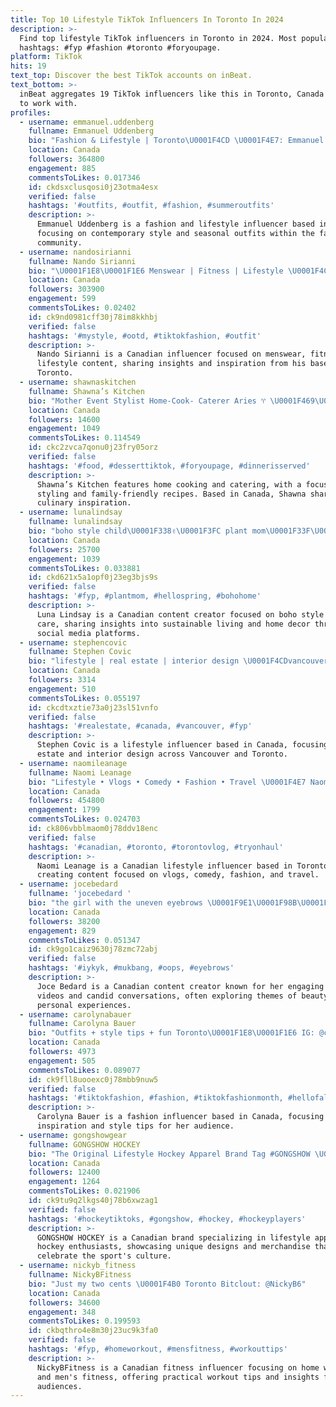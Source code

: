 ```yaml
---
title: Top 10 Lifestyle TikTok Influencers In Toronto In 2024
description: >-
  Find top lifestyle TikTok influencers in Toronto in 2024. Most popular
  hashtags: #fyp #fashion #toronto #foryoupage.
platform: TikTok
hits: 19
text_top: Discover the best TikTok accounts on inBeat.
text_bottom: >-
  inBeat aggregates 19 TikTok influencers like this in Toronto, Canada for you
  to work with.
profiles:
  - username: emmanuel.uddenberg
    fullname: Emmanuel Uddenberg
    bio: "Fashion & Lifestyle | Toronto\U0001F4CD \U0001F4E7: Emmanuel.uddenberg@gmail.com Follow my IG ⚡️"
    location: Canada
    followers: 364800
    engagement: 885
    commentsToLikes: 0.017346
    id: ckdsxclusqosi0j23otma4esx
    verified: false
    hashtags: '#outfits, #outfit, #fashion, #summeroutfits'
    description: >-
      Emmanuel Uddenberg is a fashion and lifestyle influencer based in Toronto,
      focusing on contemporary style and seasonal outfits within the fashion
      community.
  - username: nandosirianni
    fullname: Nando Sirianni
    bio: "\U0001F1E8\U0001F1E6 Menswear | Fitness | Lifestyle \U0001F4CDToronto | Instagram (89K+) \U0001F3A5 YOUTUBE ⬇️"
    location: Canada
    followers: 303900
    engagement: 599
    commentsToLikes: 0.02402
    id: ck9nd0981cff30j78im8kkhbj
    verified: false
    hashtags: '#mystyle, #ootd, #tiktokfashion, #outfit'
    description: >-
      Nando Sirianni is a Canadian influencer focused on menswear, fitness, and
      lifestyle content, sharing insights and inspiration from his base in
      Toronto.
  - username: shawnaskitchen
    fullname: Shawna’s Kitchen
    bio: "Mother Event Stylist Home-Cook- Caterer Aries ♈️ \U0001F469\U0001F3FE‍\U0001F393\U0001F483\U0001F3FD\U0001F469\U0001F3FE‍\U0001F373\U0001F1E8\U0001F1E6\U0001F1EF\U0001F1F2"
    location: Canada
    followers: 14600
    engagement: 1049
    commentsToLikes: 0.114549
    id: ckc2zvca7qonu0j23fry05orz
    verified: false
    hashtags: '#food, #desserttiktok, #foryoupage, #dinnerisserved'
    description: >-
      Shawna’s Kitchen features home cooking and catering, with a focus on event
      styling and family-friendly recipes. Based in Canada, Shawna shares
      culinary inspiration.
  - username: lunalindsay
    fullname: lunalindsay
    bio: "boho style child\U0001F338✌\U0001F3FC plant mom\U0001F33F\U0001F335 follow me on ig: @luna.lindsay\U0001F31B"
    location: Canada
    followers: 25700
    engagement: 1039
    commentsToLikes: 0.033881
    id: ckd621x5a1opf0j23eg3bjs9s
    verified: false
    hashtags: '#fyp, #plantmom, #hellospring, #bohohome'
    description: >-
      Luna Lindsay is a Canadian content creator focused on boho style and plant
      care, sharing insights into sustainable living and home decor through her
      social media platforms.
  - username: stephencovic
    fullname: Stephen Covic
    bio: "lifestyle | real estate | interior design \U0001F4CDvancouver + toronto"
    location: Canada
    followers: 3314
    engagement: 510
    commentsToLikes: 0.055197
    id: ckcdtxztie73a0j23sl51vnfo
    verified: false
    hashtags: '#realestate, #canada, #vancouver, #fyp'
    description: >-
      Stephen Covic is a lifestyle influencer based in Canada, focusing on real
      estate and interior design across Vancouver and Toronto.
  - username: naomileanage
    fullname: Naomi Leanage
    bio: "Lifestyle • Vlogs • Comedy • Fashion • Travel \U0001F4E7 Naomi.leanage@gmail.com"
    location: Canada
    followers: 454800
    engagement: 1799
    commentsToLikes: 0.024703
    id: ck806vbblmaom0j78ddv18enc
    verified: false
    hashtags: '#canadian, #toronto, #torontovlog, #tryonhaul'
    description: >-
      Naomi Leanage is a Canadian lifestyle influencer based in Toronto,
      creating content focused on vlogs, comedy, fashion, and travel.
  - username: jocebedard
    fullname: 'jocebedard '
    bio: "the girl with the uneven eyebrows \U0001F9E1\U0001F98B\U0001F974✌\U0001F3FB\U0001F338 Toronto"
    location: Canada
    followers: 38200
    engagement: 829
    commentsToLikes: 0.051347
    id: ck9go1caiz9630j78zmc72abj
    verified: false
    hashtags: '#iykyk, #mukbang, #oops, #eyebrows'
    description: >-
      Joce Bedard is a Canadian content creator known for her engaging mukbang
      videos and candid conversations, often exploring themes of beauty and
      personal experiences.
  - username: carolynabauer
    fullname: Carolyna Bauer
    bio: "Outfits + style tips + fun Toronto\U0001F1E8\U0001F1E6 IG: @carolynabauer Outfit details \U0001F447\U0001F3FC"
    location: Canada
    followers: 4973
    engagement: 505
    commentsToLikes: 0.089077
    id: ck9fll8uooexc0j78mbb9nuw5
    verified: false
    hashtags: '#tiktokfashion, #fashion, #tiktokfashionmonth, #hellofall'
    description: >-
      Carolyna Bauer is a fashion influencer based in Canada, focusing on outfit
      inspiration and style tips for her audience.
  - username: gongshowgear
    fullname: GONGSHOW HOCKEY
    bio: "The Original Lifestyle Hockey Apparel Brand Tag #GONGSHOW \U0001F6D2 GONGSHOW.COM\U0001F447"
    location: Canada
    followers: 12400
    engagement: 1264
    commentsToLikes: 0.021906
    id: ck9tu9q2lkgs40j78b6xwzag1
    verified: false
    hashtags: '#hockeytiktoks, #gongshow, #hockey, #hockeyplayers'
    description: >-
      GONGSHOW HOCKEY is a Canadian brand specializing in lifestyle apparel for
      hockey enthusiasts, showcasing unique designs and merchandise that
      celebrate the sport's culture.
  - username: nickyb_fitness
    fullname: NickyBFitness
    bio: "Just my two cents \U0001F4B0 Toronto Bitclout: @NickyB6"
    location: Canada
    followers: 34600
    engagement: 348
    commentsToLikes: 0.199593
    id: ckbqthro4e8m30j23uc9k3fa0
    verified: false
    hashtags: '#fyp, #homeworkout, #mensfitness, #workouttips'
    description: >-
      NickyBFitness is a Canadian fitness influencer focusing on home workouts
      and men's fitness, offering practical workout tips and insights for
      audiences.
---
```



